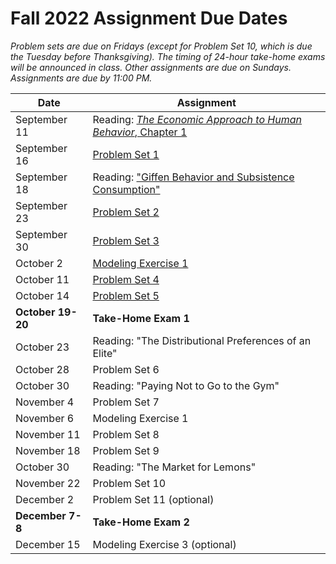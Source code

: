 # Fall 2022 Assignment Due Dates

_Problem sets are due on Fridays (except for Problem Set 10, which is due the Tuesday before 
Thanksgiving).  The timing of 24-hour take-home exams will be announced in class.  Other 
assignments are due on Sundays.  Assignments are due by 11:00 PM._

| Date | Assignment |
|---------------------|--|
| September 11 | Reading:  [_The Economic Approach to Human Behavior_, Chapter 1](https://www.gradescope.com/courses/432869/assignments/2243726/) |
| September 16 | [Problem Set 1](https://www.gradescope.com/courses/432869/assignments/2241937/) |
| September 18 | Reading:  ["Giffen Behavior and Subsistence Consumption"](https://www.gradescope.com/courses/432869/assignments/2257941/) |
| September 23 | [Problem Set 2](https://www.gradescope.com/courses/432869/assignments/2267747/) |
| September 30 | [Problem Set 3](https://www.gradescope.com/courses/432869/assignments/2292671/) |
| October 2 | [Modeling Exercise 1](https://www.gradescope.com/courses/432869/assignments/2312447/) |
| October 11 | [Problem Set 4](https://www.gradescope.com/courses/432869/assignments/2328828/) |
| October 14 | [Problem Set 5](https://www.gradescope.com/courses/432869/assignments/2329441/) |
| **October 19-20** | **Take-Home Exam 1** |
| October 23 | Reading:  "The Distributional Preferences of an Elite" |
| October 28 | Problem Set 6 |
| October 30 | Reading:  "Paying Not to Go to the Gym" |
| November 4 | Problem Set 7 |
| November 6 | Modeling Exercise 1 |
| November 11 | Problem Set 8 |
| November 18 | Problem Set 9 |
| October 30 | Reading:  "The Market for Lemons" |
| November 22 | Problem Set 10 |
| December 2 | Problem Set 11 (optional) |
| **December 7-8** | **Take-Home Exam 2** |
| December 15 | Modeling Exercise 3 (optional) |

